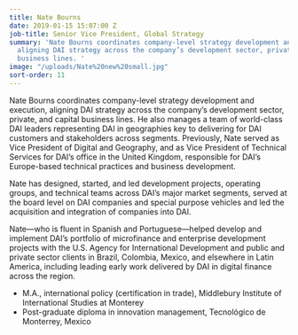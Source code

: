 ```yaml
---
title: Nate Bourns
date: 2019-01-15 15:07:00 Z
job-title: Senior Vice President, Global Strategy
summary: 'Nate Bourns coordinates company-level strategy development and execution,
  aligning DAI strategy across the company’s development sector, private, and capital
  business lines. '
image: "/uploads/Nate%20new%20small.jpg"
sort-order: 11
---
```


Nate Bourns coordinates company-level strategy development and execution, aligning DAI strategy across the company’s development sector, private, and capital business lines. He also manages a team of world-class DAI leaders representing DAI in geographies key to delivering for DAI customers and stakeholders across segments. Previously, Nate served as Vice President of Digital and Geography, and as Vice President of Technical Services for DAI’s office in the United Kingdom, responsible for DAI’s Europe-based technical practices and business development.
 
Nate has designed, started, and led development projects, operating groups, and technical teams across DAI’s major market segments, served at the board level on DAI companies and special purpose vehicles and led the acquisition and integration of companies into DAI.
 
Nate—who is fluent in Spanish and Portuguese—helped develop and implement DAI’s portfolio of microfinance and enterprise development projects with the U.S. Agency for International Development and public and private sector clients in Brazil, Colombia, Mexico, and elsewhere in Latin America, including leading early work delivered by DAI in digital finance across the region.

* M.A., international policy (certification in trade), Middlebury Institute of International Studies at Monterey
* Post-graduate diploma in innovation management, Tecnológico de Monterrey, Mexico
